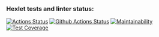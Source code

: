 ### Hexlet tests and linter status:
[![Actions Status](https://github.com/dutlov/python-project-lvl2/workflows/hexlet-check/badge.svg)](https://github.com/dutlov/python-project-lvl2/actions)
[![Github Actions Status](https://github.com/dutlov/python-project-lvl2/workflows/pyci/badge.svg)](https://github.com/dutlov/python-project-lvl2/actions)
[![Maintainability](https://api.codeclimate.com/v1/badges/e53b3aefa8d3cbaab12d/maintainability)](https://codeclimate.com/github/dutlov/python-project-lvl2/maintainability)
[![Test Coverage](https://api.codeclimate.com/v1/badges/e53b3aefa8d3cbaab12d/test_coverage)](https://codeclimate.com/github/dutlov/python-project-lvl2/test_coverage)

